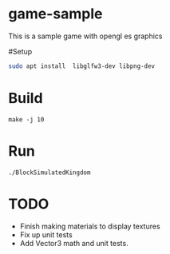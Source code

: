 # game-sample

This is a sample game with opengl es graphics

#Setup

```Bash
sudo apt install  libglfw3-dev libpng-dev
```

# Build 

```
make -j 10
```

# Run 

```
./BlockSimulatedKingdom
```

# TODO
* Finish making materials to display textures
* Fix up unit tests
* Add Vector3 math and unit tests.
